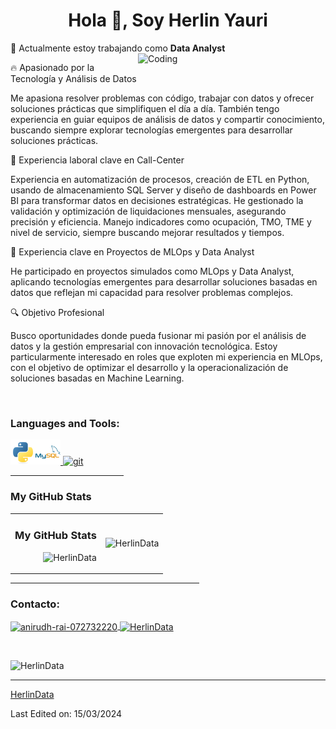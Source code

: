<h1 align="center">Hola 👋, Soy Herlin Yauri</h1>



🌱 Actualmente estoy trabajando como **Data Analyst**
<img align="right" alt="Coding" width="300" src="https://i.pinimg.com/originals/81/17/8b/81178b47a8598f0c81c4799f2cdd4057.gif">

🔥 Apasionado por la Tecnología y Análisis de Datos

Me apasiona resolver problemas con código, trabajar con datos y ofrecer soluciones prácticas que simplifiquen el día a día. También tengo experiencia en guiar equipos de análisis de datos y compartir conocimiento, buscando siempre explorar tecnologías emergentes para desarrollar soluciones prácticas.  

💼 Experiencia laboral clave en Call-Center

Experiencia en automatización de procesos, creación de ETL en Python, usando de almacenamiento SQL Server y diseño de dashboards en Power BI para transformar datos en decisiones estratégicas. He gestionado la validación y optimización de liquidaciones mensuales, asegurando precisión y eficiencia. Manejo indicadores como ocupación, TMO, TME y nivel de servicio, siempre buscando mejorar resultados y tiempos. 

💼 Experiencia clave en Proyectos de MLOps y Data Analyst

He participado en proyectos simulados como MLOps y Data Analyst, aplicando tecnologías emergentes para desarrollar soluciones basadas en datos que reflejan mi capacidad para resolver problemas complejos.

🔍 Objetivo Profesional

Busco oportunidades donde pueda fusionar mi pasión por el análisis de datos y la gestión empresarial con innovación tecnológica. Estoy particularmente interesado en roles que exploten mi experiencia en MLOps, con el objetivo de optimizar el desarrollo y la operacionalización de soluciones basadas en Machine Learning.


<br>
<h3 align="left">Languages and Tools:</h3>
<p align="left"></a> <a href="https://www.python.org" target="_blank" rel="noreferrer"> <img src="https://raw.githubusercontent.com/devicons/devicon/master/icons/python/python-original.svg" alt="python" width="40" height="40"/><img src="https://raw.githubusercontent.com/devicons/devicon/master/icons/mysql/mysql-original-wordmark.svg" alt="mysql" width="40" height="40"/> </a>  <a href="https://git-scm.com/" target="_blank" rel="noreferrer"> <img src="https://www.vectorlogo.zone/logos/git-scm/git-scm-icon.svg" alt="git" width="40" height="40"/> </a>


<hr width="36%" >

<h3>My GitHub Stats</h3>

<table>
  <tr>
    <td>
      <h3>My GitHub Stats</h3><p>
      <p>&nbsp;<img align="right" src="https://github-readme-stats.vercel.app/api?username=HerlinData&show_icons=true&theme=dark&locale=en" alt="HerlinData" /></p>
    </td>
    <td>
      <img align="left" src="https://github-readme-stats.vercel.app/api/top-langs?username=HerlinData&show_icons=true&theme=dark&locale=en&layout=compact" alt="HerlinData" /></p>
    </td>
  </tr>
</table>


<hr width="60%" >
<h3 align="left">Contacto:</h3>
<p align="left">
<a href="https://linkedin.com/in/herlin-yauri-barrios-52a054274/" target="blank"><img align="center" src="https://raw.githubusercontent.com/rahuldkjain/github-profile-readme-generator/master/src/images/icons/Social/linked-in-alt.svg" alt="anirudh-rai-072732220" height="30" width="40" />
</a>
<a href="https://instagram.com" target="blank"><img align="center" src="https://raw.githubusercontent.com/rahuldkjain/github-profile-readme-generator/master/src/images/icons/Social/instagram.svg" alt="HerlinData" height="30" width="40" /></a>
</p>
<br>
<p align="left"> <img src="https://komarev.com/ghpvc/?username=HerlinData&label=Profile%20views&color=0e75b6&style=flat" alt="HerlinData" /> </p>

------


[HerlinData](https://github.com/HerlinData)

Last Edited on: 15/03/2024
